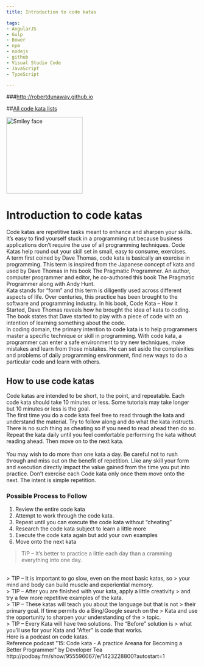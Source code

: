 ```yaml
---
title: Introduction to code katas

tags: 
- AngularJS
- Gulp
- Bower
- npm
- nodejs
- github
- Visual Studio Code
- JavaScript
- TypeScript

---
```


###http://robertdunaway.github.io

##[All code kata lists](http://mycodekatas.github.io/)

 <img src="https://raw.githubusercontent.com/robertdunaway/katas-typescript/master/katas-TS-logo.png" alt="Smiley face" height="200" width="200"> 

# Introduction to code katas
Code katas are repetitive tasks meant to enhance and sharpen your skills.
It’s easy to find yourself stuck in a programming rut because business applications don’t require the use of all programming techniques.  Code Katas help round out your skill set in small, easy to consume, exercises.
<br />
A term first coined by Dave Thomas, code kata is basically an exercise in programming. This term is inspired from the Japanese concept of kata and used by Dave Thomas in his book The Pragmatic Programmer.  An author, computer programmer and editor, he co-authored this book The Pragmatic Programmer along with Andy Hunt.
<br />
Kata stands for “form” and this term is diligently used across different aspects of life.  Over centuries, this practice has been brought to the software and programming industry. In his book, Code Kata – How it Started, Dave Thomas reveals how he brought the idea of kata to coding. The book states that Dave started to play with a piece of code with an intention of learning something about the code.
<br />
In coding domain, the primary intention to code kata is to help programmers master a specific technique or skill in programming. With code kata, a programmer can enter a safe environment to try new techniques, make mistakes and learn from those mistakes. He can set aside the complexities and problems of daily programming environment, find new ways to do a particular code and learn with others.

## How to use code katas
Code katas are intended to be short, to the point, and repeatable.  Each code kata should take 10 minutes or less.  Some tutorials may take longer but 10 minutes or less is the goal.
<br />
The first time you do a code kata feel free to read through the kata and understand the material.  Try to follow along and do what the kata instructs.  There is no such thing as cheating so if you need to read ahead then do so.
<br />
Repeat the kata daily until you feel comfortable performing the kata without reading ahead.  Then move on to the next kata.  
<br />
You may wish to do more than one kata a day.  Be careful not to rush through and miss out on the benefit of repetition.  Like any skill your form and execution directly impact the value gained from the time you put into practice. Don’t exercise each Code kata only once them move onto the next.  The intent is simple repetition.

### Possible Process to Follow

 1. Review the entire code kata
 2. Attempt to work through the code kata.
 3.	Repeat until you can execute the code kata without “cheating”
 4.	Research the code kata subject to learn a little more
 5.	Execute the code kata again but add your own examples
 6.	Move onto the next kata


> TIP – It’s better to practice a little each day than a cramming
> everything into one day.
<br />
> TIP – It is important to go slow, even on the most basic katas, so
> your mind and body can build muscle and experiential memory.
<br />
> TIP – After you are finished with your kata, apply a little creativity
> and try a few more repetitive examples of the kata.
<br />
> TIP – These katas will teach you about the language but that is not
> their primary goal. If time permits do a Bing/Google search on the
> Kata and use the opportunity to sharpen your understanding of the
> topic.
<br />
> TIP – Every Kata will have two solutions.  The “Before” solution is
> what you’ll use for your Kata and “After” is code that works.
<br />
Here is a podcast on code katas.
<br />
Reference podcast "15: Code kata - A practice Areana for Becoming a Better Programmer" by Developer Tea
http://podbay.fm/show/955596067/e/1423228800?autostart=1

